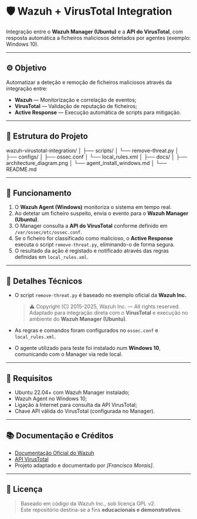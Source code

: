 # 🛡️ Wazuh + VirusTotal Integration

Integração entre o **Wazuh Manager (Ubuntu)** e a **API do VirusTotal**, com resposta automática a ficheiros maliciosos detetados por agentes (exemplo: Windows 10).

---

## ⚙️ Objetivo

Automatizar a deteção e remoção de ficheiros maliciosos através da integração entre:
- **Wazuh** — Monitorização e correlação de eventos;
- **VirusTotal** — Validação de reputação de ficheiros;
- **Active Response** — Execução automática de scripts para mitigação.

---

## 🧩 Estrutura do Projeto

wazuh-virustotal-integration/
│
├── scripts/
│ └── remove-threat.py
│
├── configs/
│ ├── ossec.conf
│ └── local_rules.xml
│
├── docs/
│ ├── architecture_diagram.png
│ └── agent_install_windows.md
│
└── README.md

---

## 🚀 Funcionamento

1. O **Wazuh Agent (Windows)** monitoriza o sistema em tempo real.  
2. Ao detetar um ficheiro suspeito, envia o evento para o **Wazuh Manager (Ubuntu)**.  
3. O Manager consulta a **API do VirusTotal** conforme definido em `/var/ossec/etc/ossec.conf`.  
4. Se o ficheiro for classificado como malicioso, o **Active Response** executa o script `remove-threat.py`, eliminando-o de forma segura.  
5. O resultado da ação é registado e notificado através das regras definidas em `local_rules.xml`.

---

## 🧠 Detalhes Técnicos

- O script `remove-threat.py` é baseado no exemplo oficial da **Wazuh Inc.**  
  > ⚠️ Copyright (C) 2015-2025, Wazuh Inc. — All rights reserved.  
  Adaptado para integração direta com o **VirusTotal** e execução no ambiente do **Wazuh Manager (Ubuntu)**.

- As regras e comandos foram configurados no `ossec.conf` e `local_rules.xml`.

- O agente utilizado para teste foi instalado num **Windows 10**, comunicando com o Manager via rede local.

---

## 🧱 Requisitos

- Ubuntu 22.04+ com Wazuh Manager instalado;  
- Wazuh Agent no Windows 10;  
- Ligação à Internet para consulta da API VirusTotal;  
- Chave API válida do VirusTotal (configurada no Manager).

---

## 📚 Documentação e Créditos

- [Documentação Oficial do Wazuh](https://documentation.wazuh.com/)
- [API VirusTotal](https://developers.virustotal.com/)
- Projeto adaptado e documentado por *[Francisco Morais]*.

---

## 📜 Licença

> Baseado em código da Wazuh Inc., sob licença GPL v2.  
> Este repositório destina-se a fins **educacionais e demonstrativos**.